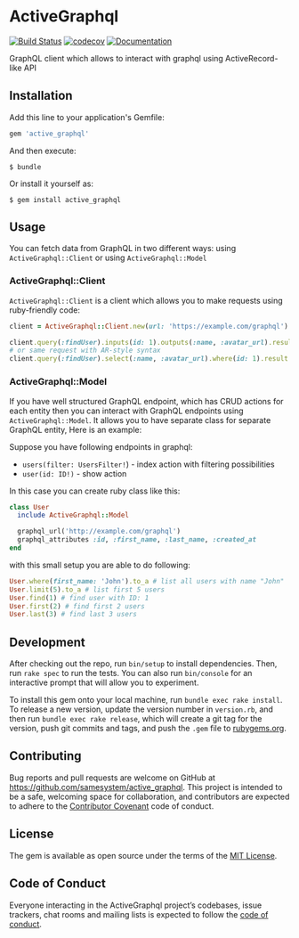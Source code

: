 # ActiveGraphql
[![Build Status](https://travis-ci.com/samesystem/active_graphql.svg?branch=master)](https://travis-ci.com/samesystem/active_graphql)
[![codecov](https://codecov.io/gh/samesystem/active_graphql/branch/master/graph/badge.svg)](https://codecov.io/gh/samesystem/active_graphql)
[![Documentation](https://readthedocs.org/projects/ansicolortags/badge/?version=latest)](https://samesystem.github.io/active_graphql)

GraphQL client which allows to interact with graphql using ActiveRecord-like API

## Installation

Add this line to your application's Gemfile:

```ruby
gem 'active_graphql'
```

And then execute:

    $ bundle

Or install it yourself as:

    $ gem install active_graphql

## Usage

You can fetch data from GraphQL in two different ways: using `ActiveGraphql::Client` or using `ActiveGraphql::Model`

### ActiveGraphql::Client

`ActiveGraphql::Client` is a client which allows you to make requests using ruby-friendly code:

```ruby
client = ActiveGraphql::Client.new(url: 'https://example.com/graphql')

client.query(:findUser).inputs(id: 1).outputs(:name, :avatar_url).result
# or same request with AR-style syntax
client.query(:findUser).select(:name, :avatar_url).where(id: 1).result
```

### ActiveGraphql::Model

If you have well structured GraphQL endpoint, which has CRUD actions for each entity then you can interact with GraphQL endpoints using `ActiveGraphql::Model`.
It allows you to have separate class for separate GraphQL entity, Here is an example:

Suppose you have following endpoints in graphql:

* `users(filter: UsersFilter!`) - index action with filtering possibilities
* `user(id: ID!)` - show action

In this case you can create ruby class like this:

```ruby
class User
  include ActiveGraphql::Model

  graphql_url('http://example.com/graphql')
  graphql_attributes :id, :first_name, :last_name, :created_at
end
```

with this small setup you are able to do following:

```ruby
User.where(first_name: 'John').to_a # list all users with name "John"
User.limit(5).to_a # list first 5 users
User.find(1) # find user with ID: 1
User.first(2) # find first 2 users
User.last(3) # find last 3 users
```

## Development

After checking out the repo, run `bin/setup` to install dependencies. Then, run `rake spec` to run the tests. You can also run `bin/console` for an interactive prompt that will allow you to experiment.

To install this gem onto your local machine, run `bundle exec rake install`. To release a new version, update the version number in `version.rb`, and then run `bundle exec rake release`, which will create a git tag for the version, push git commits and tags, and push the `.gem` file to [rubygems.org](https://rubygems.org).

## Contributing

Bug reports and pull requests are welcome on GitHub at https://github.com/samesystem/active_graphql. This project is intended to be a safe, welcoming space for collaboration, and contributors are expected to adhere to the [Contributor Covenant](http://contributor-covenant.org) code of conduct.

## License

The gem is available as open source under the terms of the [MIT License](https://opensource.org/licenses/MIT).

## Code of Conduct

Everyone interacting in the ActiveGraphql project’s codebases, issue trackers, chat rooms and mailing lists is expected to follow the [code of conduct](https://github.com/samesystem/active_graphql/blob/master/CODE_OF_CONDUCT.md).
